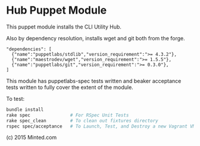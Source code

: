 Hub Puppet Module
=================

This puppet module installs the CLI Utility Hub.

Also by dependency resolution, installs wget and git both from the forge.

```
"dependencies": [
  {"name":"puppetlabs/stdlib","version_requirement":">= 4.3.2"},
  {"name":"maestrodev/wget","version_requirement":">= 1.5.5"},
  {"name":"puppetlabs/git","version_requirement":">= 0.3.0"},
]
```

This module has puppetlabs-spec tests written and beaker acceptance tests written to fully cover the extent of the module.

To test:
```bash
bundle install
rake spec               # For RSpec Unit Tests
rake spec_clean         # To clean out fixtures directory
rspec spec/acceptance   # To Launch, Test, and Destroy a new Vagrant VM w/ Beaker
```

(c) 2015 Minted.com
